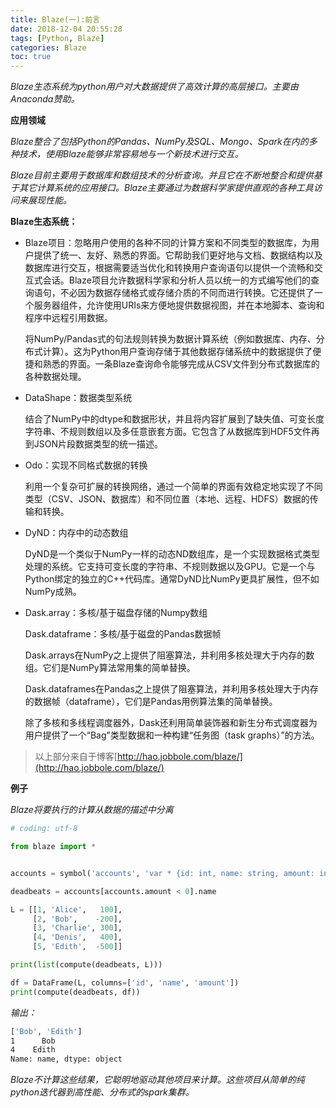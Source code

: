 ```yaml
---
title: Blaze(一):前言
date: 2018-12-04 20:55:28
tags: [Python, Blaze]
categories: Blaze
toc: true
---
```



*Blaze生态系统为python用户对大数据提供了高效计算的高层接口。主要由Anaconda赞助。*

**应用领域**

*Blaze整合了包括Python的Pandas、NumPy及SQL、Mongo、Spark在内的多种技术，使用Blaze能够非常容易地与一个新技术进行交互。*

*Blaze目前主要用于数据库和数组技术的分析查询。并且它在不断地整合和提供基于其它计算系统的应用接口。Blaze主要通过为数据科学家提供直观的各种工具访问来展现性能。*

**Blaze生态系统：**

* Blaze项目：忽略用户使用的各种不同的计算方案和不同类型的数据库，为用户提供了统一、友好、熟悉的界面。它帮助我们更好地与文档、数据结构以及数据库进行交互，根据需要适当优化和转换用户查询语句以提供一个流畅和交互式会话。Blaze项目允许数据科学家和分析人员以统一的方式编写他们的查询语句，不必因为数据存储格式或存储介质的不同而进行转换。它还提供了一个服务器组件，允许使用URIs来方便地提供数据视图，并在本地脚本、查询和程序中远程引用数据。

  将NumPy/Pandas式的句法规则转换为数据计算系统（例如数据库、内存、分布式计算）。这为Python用户查询存储于其他数据存储系统中的数据提供了便捷和熟悉的界面。一条Blaze查询命令能够完成从CSV文件到分布式数据库的各种数据处理。

* DataShape：数据类型系统

  结合了NumPy中的dtype和数据形状，并且将内容扩展到了缺失值、可变长度字符串、不规则数组以及多任意嵌套方面。它包含了从数据库到HDF5文件再到JSON片段数据类型的统一描述。

* Odo：实现不同格式数据的转换

  利用一个复杂可扩展的转换网络，通过一个简单的界面有效稳定地实现了不同类型（CSV、JSON、数据库）和不同位置（本地、远程、HDFS）数据的传输和转换。

* DyND：内存中的动态数组

  DyND是一个类似于NumPy一样的动态ND数组库，是一个实现数据格式类型处理的系统。它支持可变长度的字符串、不规则数据以及GPU。它是一个与Python绑定的独立的C++代码库。通常DyND比NumPy更具扩展性，但不如NumPy成熟。

* Dask.array：多核/基于磁盘存储的Numpy数组

  Dask.dataframe：多核/基于磁盘的Pandas数据帧

  Dask.arrays在NumPy之上提供了阻塞算法，并利用多核处理大于内存的数组。它们是NumPy算法常用集的简单替换。

  Dask.dataframes在Pandas之上提供了阻塞算法，并利用多核处理大于内存的数据帧（dataframe），它们是Pandas用例算法集的简单替换。

  除了多核和多线程调度器外，Dask还利用简单装饰器和新生分布式调度器为用户提供了一个“Bag”类型数据和一种构建“任务图（task graphs）”的方法。

> 以上部分来自于博客[http://hao.jobbole.com/blaze/](http://hao.jobbole.com/blaze/)



**例子**

*Blaze将要执行的计算从数据的描述中分离*

```python
# coding: utf-8

from blaze import *


accounts = symbol('accounts', 'var * {id: int, name: string, amount: int}')

deadbeats = accounts[accounts.amount < 0].name

L = [[1, 'Alice',   100],
     [2, 'Bob',    -200],
     [3, 'Charlie', 300],
     [4, 'Denis',   400],
     [5, 'Edith',  -500]]

print(list(compute(deadbeats, L)))

df = DataFrame(L, columns=['id', 'name', 'amount'])
print(compute(deadbeats, df))

```

*输出：*

```bash
['Bob', 'Edith']
1      Bob
4    Edith
Name: name, dtype: object
```

*Blaze不计算这些结果，它聪明地驱动其他项目来计算。这些项目从简单的纯python迭代器到高性能、分布式的spark集群。*